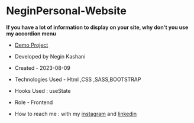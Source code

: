 # NeginPersonal-Website
**If you have a lot of information to display on your site, why don't you use my accordion menu**



- [Demo Project](https://neginkashani.github.io/NeginPersonal-Website/)

- Developed by Negin Kashani

- Created - 2023-08-09

- Technologies Used - Html ,CSS ,SASS,BOOTSTRAP

- Hooks Used : useState 

- Role - Frontend

- How to reach me : with my [instagram](https://instagram.com/negin_kashweb?igshid=NTc4MTIwNjQ2YQ==
) and [linkedin](https://www.linkedin.com/in/negin-kashani-567840b8)
